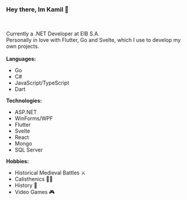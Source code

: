 ### <p>Hey there, Im Kamil 👋</p>
<br>
<p>
  Currently a .NET Developer at EIB S.A.<br>
  Personally in love with Flutter, Go and Svelte, which I use to develop my own projects.
  <br>
  <br>
  <b>Languages:</b>
  <ul>
    <li>Go</li>
    <li>C#</li>
    <li>JavaScript/TypeScript</li>
    <li>Dart</li>
  </ul>
    <b>Technologies:</b>
  <ul>
    <li>ASP.NET</li>
    <li>WinForms/WPF</li>
    <li>Flutter</li>
    <li>Svelte</li>
    <li>React</li>
    <li>Mongo</li>
    <li>SQL Server</li>
  </ul>
  <b>Hobbies:</b>
  <ul>
    <li>Historical Medieval Battles ⚔️</li>
    <li>Calisthenics 🤸‍♂️</li>
    <li>History 📖</li>
    <li>Video Games 🎮</li>
  </ul>
</p>

